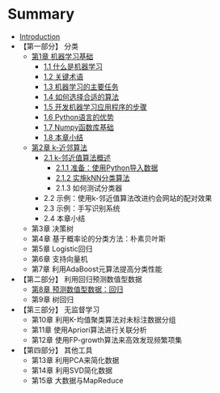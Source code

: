# Summary

* [Introduction](README.md)
* 【第一部分】 分类
  * [第1章 机器学习基础](di-1-zhang-ji-qi-xue-xi-ji-chu.md)
    * [1.1 什么是机器学习](11-shi-yao-shi-ji-qi-xue-xi.md)
    * [1.2 关键术语](12-guan-jian-zhu-yu.md)
    * [1.3 机器学习的主要任务](13-ji-qi-xue-xi-de-zhu-yao-ren-wu.md)
    * [1.4 如何选择合适的算法](14-ru-he-xuan-ze-he-shi-de-suan-fa.md)
    * [1.5 开发机器学习应用程序的步骤](15-kai-fa-ji-qi-xue-xi-ying-yong-cheng-xu-de-bu-zou.md)
    * [1.6 Python语言的优势](16-pythonyu-yan-de-you-shi.md)
    * [1.7 Numpy函数库基础](17-numpyhan-shu-ku-ji-chu.md)
    * [1.8 本章小结](18-ben-zhang-xiao-jie.md)
  * [第2章 k-近邻算法](di-2-zhang-k-jin-lin-suan-fa.md)
    * [2.1 k-邻近值算法概述](di-2-zhang-k-jin-lin-suan-fa/21-klin-jin-zhi-suan-fa-gai-shu.md)
      * [2.1.1 准备：使用Python导入数据](di-2-zhang-k-jin-lin-suan-fa/21-klin-jin-zhi-suan-fa-gai-shu/211-zhun-bei-ff1a-shi-yong-python-dao-ru-shu-ju.md)
      * [2.1.2 实施kNN分类算法](di-2-zhang-k-jin-lin-suan-fa/21-klin-jin-zhi-suan-fa-gai-shu/212-shi-shi-knn-fen-lei-suan-fa.md)
      * 2.1.3 如何测试分类器
    * 2.2 示例：使用k-邻近值算法改进约会网站的配对效果
    * 2.3 示例：手写识别系统
    * 2.4 本章小结
  * 第3章 决策树
  * 第4章 基于概率论的分类方法：朴素贝叶斯
  * 第5章 Logistic回归
  * 第6章 支持向量机
  * 第7章 利用AdaBoost元算法提高分类性能
* 【第二部分】 利用回归预测数值型数据
  * [第8章 预测数值型数据：回归](di-8-zhang-yu-ce-shu-zhi-xing-shu-ju-ff1a-hui-gui.md)
  * 第9章  树回归
* 【第三部分】 无监督学习
  * 第10章 利用K-均值聚类算法对未标注数据分组
  * 第11章 使用Apriori算法进行关联分析
  * 第12章 使用FP-growth算法来高效发现频繁项集
* 【第四部分】 其他工具
  * 第13章 利用PCA来简化数据
  * 第14章 利用SVD简化数据
  * 第15章 大数据与MapReduce

